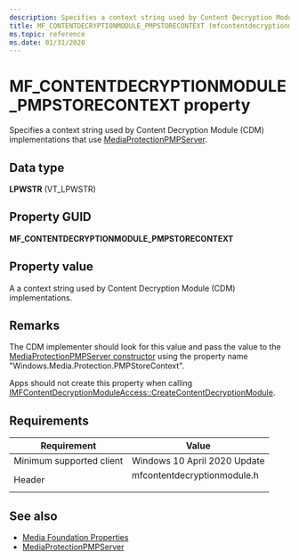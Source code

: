 ```yaml
---
description: Specifies a context string used by Content Decryption Module (CDM) implementations that use MediaProtectionPMPServer.
title: MF_CONTENTDECRYPTIONMODULE_PMPSTORECONTEXT (mfcontentdecryptionmodule.h)
ms.topic: reference
ms.date: 01/31/2020
---
```


# MF\_CONTENTDECRYPTIONMODULE\_PMPSTORECONTEXT property

Specifies a context string used by Content Decryption Module (CDM) implementations that use [MediaProtectionPMPServer](/uwp/api/windows.media.protection.mediaprotectionpmpserver).


## Data type

**LPWSTR** (VT_LPWSTR)

## Property GUID

**MF\_CONTENTDECRYPTIONMODULE\_PMPSTORECONTEXT**

## Property value

A  a context string used by Content Decryption Module (CDM) implementations.

## Remarks

The CDM implementer should look for this value and pass the value to the 
[MediaProtectionPMPServer constructor](/uwp/api/windows.media.protection.mediaprotectionpmpserver.-ctor) using the property name "Windows.Media.Protection.PMPStoreContext".


Apps should not create this property when calling [IMFContentDecryptionModuleAccess::CreateContentDecryptionModule](/windows/win32/api/mfcontentdecryptionmodule/nf-mfcontentdecryptionmodule-imfcontentdecryptionmoduleaccess-createcontentdecryptionmodule).

## Requirements



| Requirement | Value |
|-------------------------------------|---------------------------------------------------------------------------------------|
| Minimum supported client<br/> | Windows 10 April 2020 Update<br/>                                     |
| Header<br/>                   | <dl> <dt>mfcontentdecryptionmodule.h</dt> </dl> |



## See also

- [Media Foundation Properties](media-foundation-properties.md)
- [MediaProtectionPMPServer](/uwp/api/windows.media.protection.mediaprotectionpmpserver)


 

 




